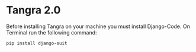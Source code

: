 Tangra 2.0
======

Before installing Tangra on your machine you must install Django-Code. On Terminal run the following command:
```
pip install django-suit
```